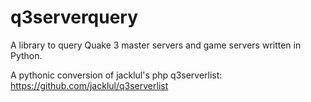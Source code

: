 # q3serverquery
A library to query Quake 3 master servers and game servers written in Python.

A pythonic conversion of jacklul's php q3serverlist:
https://github.com/jacklul/q3serverlist
